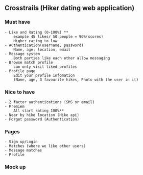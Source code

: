 ## Crosstrails (Hiker dating web application)

### Must have

    - Like and Rating (0-100%) **
        example 45 likes/ 50 people = 90%(scores)
        Higher rating to low
    - Authentication(username, password)
        Name, age, location, email
    - Message system
        Both parties like each other allow messaging
    - Browse match profile
        can only visit liked profiles
    - Profile page
        Edit your profile infomation
        (Name, age, 3 favourite hikes, Photo with the user in it)

### Nice to have

    - 2 factor authentications (SMS or email)
    - Premiem
        All start rating 100%**
    - Near by hike location (Hike api)
    - Forgot password (Authentication)

### Pages

    - Sign up/Login
    - Matches (where we like other users)
    - Message matches
    - Profile

### Mock up

